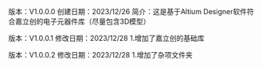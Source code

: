 版本：V1.0.0.0
创建日期：2023/12/26
简介：这是基于Altium Designer软件符合嘉立创的电子元器件库（尽量包含3D模型）


版本：V1.0.0.1
修改日期：2023/12/28
1.增加了嘉立创的基础库


版本：V1.0.0.2
修改日期：2023/12/28
1.增加了杂项文件夹